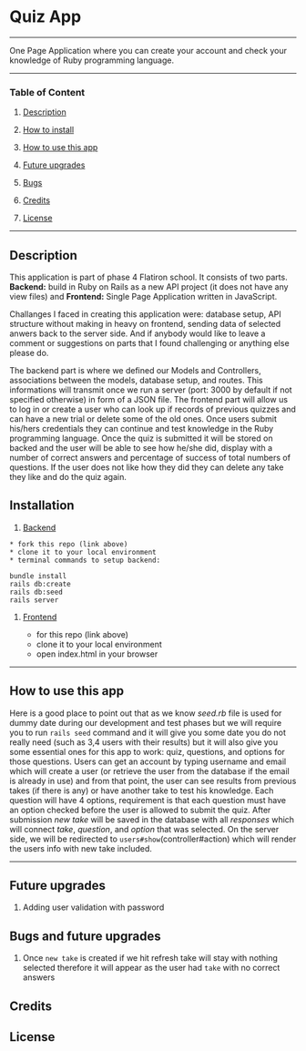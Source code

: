 # Quiz App
___

One Page Application where you can create your account and check your knowledge of Ruby programming language. 

---
### Table of Content

1. [Description](#description)

2. [How to install](#Instalation)

3. [How to use this app](#how-to-use-this-app)

4. [Future upgrades](#future-upgrades)
   
5. [Bugs](#bugs)

6. [Credits](#credits)

7. [License](#license)

---

## Description

This application is part of phase 4 Flatiron school. It consists of two parts. **Backend:** build in Ruby on Rails as a new API project (it does not have any view files) and **Frontend:** Single Page Application written in JavaScript. 

Challanges I faced in creating this application were: database setup, API structure without making in heavy on frontend, sending data of selected anwers back to the server side.
And if anybody would like to leave a comment or suggestions on parts that I found challenging or anything else please do.

The backend part is where we defined our Models and Controllers, associations between the models, database setup, and routes. This informations will transmit once we run a server (port: 3000 by default if not specified otherwise) in form of a JSON file. 
The frontend part will allow us to log in or create a user who can look up if records of previous quizzes and can have a new trial or delete some of the old ones. Once users submit his/hers credentials they can continue and test knowledge in the Ruby programming language. Once the quiz is submitted it will be stored on backed and the user will be able to see how he/she did, display with a number of correct answers and percentage of success of total numbers of questions. If the user does not like how they did they can delete any take they like and do the quiz again. 

## Installation
   1. [Backend](https://github.com/zicna/quiz_backend.git "backend repo")

    * fork this repo (link above)
    * clone it to your local environment
    * terminal commands to setup backend:
  ```
  bundle install 
  rails db:create
  rails db:seed
  rails server
  ```
 1. [Frontend](https://github.com/zicna/quiz_frontend.git "frontend repo")

    * for this repo (link above)
    * clone it to your local environment
    * open index.html in your browser
___   

## How to use this app 

Here is a good place to point out that as we know *seed.rb* file is used for dummy date during our development and test phases but we will require you to run ```rails seed``` command and it will give you some date you do not really need (such as 3,4 users with their results) but it will also give you some essential ones for this app to work: quiz, questions, and options for those questions. 
Users can get an account by typing username and email which will create a user (or retrieve the user from the database if the email is already in use) and from that point, the user can see results from previous takes (if there is any) or have another take to test his knowledge. 
Each question will have 4 options, requirement is that each question must have an option checked before the user is allowed to submit the quiz. 
After submission *new take* will be saved in the database with all *responses* which will connect *take*, *question*, and *option* that was selected. 
On the server side, we will be redirected to ```users#show```(controller#action) which will render the users info with new take included. 
___
## Future upgrades
1. Adding user validation with password
   

## Bugs and future upgrades
1. Once ```new take``` is created if we hit refresh take will stay with nothing selected therefore it will appear as the user had ```take``` with no correct answers



## Credits











































## License